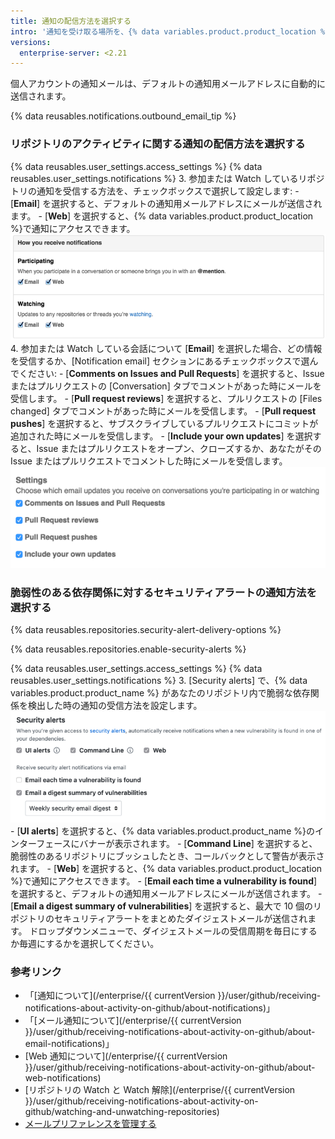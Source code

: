 ```yaml
---
title: 通知の配信方法を選択する
intro: '通知を受け取る場所を、{% data variables.product.product_location %}にするか、メールクライアントにするかを選択できます。'
versions:
  enterprise-server: <2.21
---
```


個人アカウントの通知メールは、デフォルトの通知用メールアドレスに自動的に送信されます。

{% data reusables.notifications.outbound_email_tip %}

### リポジトリのアクティビティに関する通知の配信方法を選択する

{% data reusables.user_settings.access_settings %}
{% data reusables.user_settings.notifications %}
3. 参加または Watch しているリポジトリの通知を受信する方法を、チェックボックスで選択して設定します:
    - [**Email**] を選択すると、デフォルトの通知用メールアドレスにメールが送信されます。
    - [**Web**] を選択すると、{% data variables.product.product_location %}で通知にアクセスできます。 ![通知方法の設定](/assets/images/help/settings/ent-notifications-settings.png)
4. 参加または Watch している会話について [**Email**] を選択した場合、どの情報を受信するか、[Notification email] セクションにあるチェックボックスで選んでください:
    - [**Comments on Issues and Pull Requests**] を選択すると、Issue またはプルリクエストの [Conversation] タブでコメントがあった時にメールを受信します。
    - [**Pull request reviews**] を選択すると、プルリクエストの [Files changed] タブでコメントがあった時にメールを受信します。
    - [**Pull request pushes**] を選択すると、サブスクライブしているプルリクエストにコミットが追加された時にメールを受信します。
    - [**Include your own updates**] を選択すると、Issue またはプルリクエストをオープン、クローズするか、あなたがその Issue またはプルリクエストでコメントした時にメールを受信します。 ![メール通知オプションの設定](/assets/images/help/settings/email_notification_settings.png)

### 脆弱性のある依存関係に対するセキュリティアラートの通知方法を選択する

{% data reusables.repositories.security-alert-delivery-options %}

{% data reusables.repositories.enable-security-alerts %}

{% data reusables.user_settings.access_settings %}
{% data reusables.user_settings.notifications %}
3. [Security alerts] で、{% data variables.product.product_name %} があなたのリポジトリ内で脆弱な依存関係を検出した時の通知の受信方法を設定します。 ![セキュリティアラートの通知を設定するオプション](/assets/images/help/settings/vulnerability-alerts-options.png)
    - [**UI alerts**] を選択すると、{% data variables.product.product_name %}のインターフェースにバナーが表示されます。
    - [**Command Line**] を選択すると、脆弱性のあるリポジトリにブッシュしたとき、コールバックとして警告が表示されます。
    - [**Web**] を選択すると、{% data variables.product.product_location %}で通知にアクセスできます。
    - [**Email each time a vulnerability is found**] を選択すると、デフォルトの通知用メールアドレスにメールが送信されます。
    - [**Email a digest summary of vulnerabilities**] を選択すると、最大で 10 個のリポジトリのセキュリティアラートをまとめたダイジェストメールが送信されます。 ドロップダウンメニューで、ダイジェストメールの受信周期を毎日にするか毎週にするかを選択してください。

### 参考リンク

- 「[通知について](/enterprise/{{ currentVersion }}/user/github/receiving-notifications-about-activity-on-github/about-notifications)」
- 「[メール通知について](/enterprise/{{ currentVersion }}/user/github/receiving-notifications-about-activity-on-github/about-email-notifications)」
- [Web 通知について](/enterprise/{{ currentVersion }}/user/github/receiving-notifications-about-activity-on-github/about-web-notifications)
- [リポジトリの Watch と Watch 解除](/enterprise/{{ currentVersion }}/user/github/receiving-notifications-about-activity-on-github/watching-and-unwatching-repositories)
- [メールプリファレンスを管理する](/articles/managing-email-preferences)

